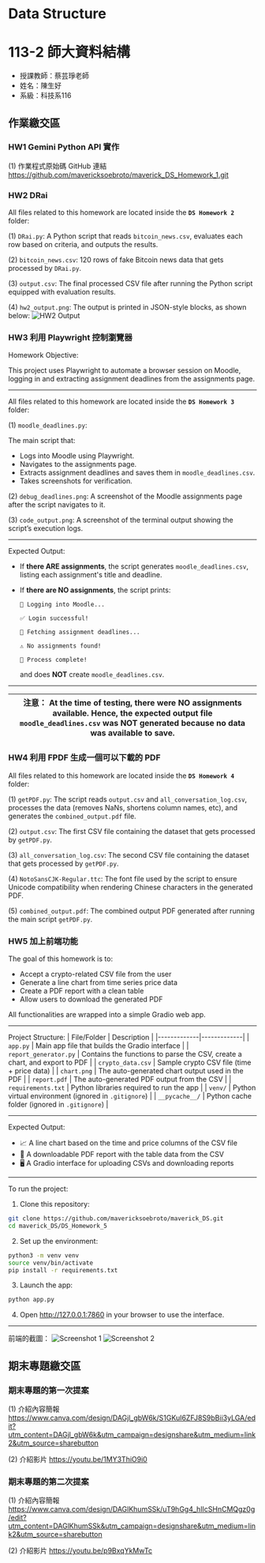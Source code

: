 # Data Structure

# 113-2 師大資料結構
- 授課教師：蔡芸琤老師
- 姓名：陳生好
- 系級：科技系116

## 作業繳交區
### HW1 Gemini Python API 實作
(1) 作業程式原始碼 GitHub 連結
https://github.com/mavericksoebroto/maverick_DS_Homework_1.git

### HW2 DRai
All files related to this homework are located inside the **`DS Homework 2`** folder:

(1) `DRai.py`: A Python script that reads `bitcoin_news.csv`, evaluates each row based on criteria, and outputs the results.

(2) `bitcoin_news.csv`: 120 rows of fake Bitcoin news data that gets processed by `DRai.py`.

(3) `output.csv`: The final processed CSV file after running the Python script equipped with evaluation results.

(4) `hw2_output.png`: The output is printed in JSON-style blocks, as shown below:
![HW2 Output](https://github.com/user-attachments/assets/ecf5b8ef-99e7-47fc-9f53-5937043faf41)
  
### HW3 利用 Playwright 控制瀏覽器
Homework Objective:

This project uses Playwright to automate a browser session on Moodle, logging in and extracting assignment deadlines from the assignments page.

****

All files related to this homework are located inside the **`DS Homework 3`** folder:

(1) `moodle_deadlines.py`: 

  The main script that:
- Logs into Moodle using Playwright.
- Navigates to the assignments page.
- Extracts assignment deadlines and saves them in `moodle_deadlines.csv`.
- Takes screenshots for verification.

(2) `debug_deadlines.png`: A screenshot of the Moodle assignments page after the script navigates to it.

(3) `code_output.png`: A screenshot of the terminal output showing the script’s execution logs.

****

Expected Output:
- If **there ARE assignments**, the script generates `moodle_deadlines.csv`, listing each assignment's title and deadline.
- If **there are NO assignments**, the script prints:

  ```
  🔗 Logging into Moodle...

  ✅ Login successful!

  📌 Fetching assignment deadlines...

  ⚠️ No assignments found!

  📌 Process complete!
  ```
  and does **NOT** create `moodle_deadlines.csv`.

****

| 注意： At the time of testing, there were NO assignments available. Hence, the expected output file `moodle_deadlines.csv` was NOT generated because no data was available to save. |
|:--:|

### HW4 利用 FPDF 生成一個可以下載的 PDF
All files related to this homework are located inside the **`DS Homework 4`** folder:

(1) `getPDF.py`: The script reads `output.csv` and `all_conversation_log.csv`, processes the data (removes NaNs, shortens column names, etc), and generates the `combined_output.pdf` file.

(2) `output.csv`: The first CSV file containing the dataset that gets processed by `getPDF.py`.

(3) `all_conversation_log.csv`: The second CSV file containing the dataset that gets processed by `getPDF.py`.

(4) `NotoSansCJK-Regular.ttc`: The font file used by the script to ensure Unicode compatibility when rendering Chinese characters in the generated PDF.

(5) `combined_output.pdf`: The combined output PDF generated after running the main script `getPDF.py`.

### HW5 加上前端功能
The goal of this homework is to:
- Accept a crypto-related CSV file from the user
- Generate a line chart from time series price data
- Create a PDF report with a clean table
- Allow users to download the generated PDF

All functionalities are wrapped into a simple Gradio web app.

****

Project Structure:
| File/Folder | Description |
|-------------|-------------|
| `app.py` | Main app file that builds the Gradio interface |
| `report_generator.py` | Contains the functions to parse the CSV, create a chart, and export to PDF |
| `crypto_data.csv` | Sample crypto CSV file (time + price data) |
| `chart.png` | The auto-generated chart output used in the PDF |
| `report.pdf` | The auto-generated PDF output from the CSV |
| `requirements.txt` | Python libraries required to run the app |
| `venv/` | Python virtual environment (ignored in `.gitignore`) |
| `__pycache__/` | Python cache folder (ignored in `.gitignore`) |

****

Expected Output:
- 📈 A line chart based on the time and price columns of the CSV file
- 📄 A downloadable PDF report with the table data from the CSV
- 🖥️ A Gradio interface for uploading CSVs and downloading reports

****

To run the project:
1. Clone this repository:
```bash
git clone https://github.com/mavericksoebroto/maverick_DS.git
cd maverick_DS/DS_Homework_5
```
2. Set up the environment:
```bash
python3 -m venv venv
source venv/bin/activate
pip install -r requirements.txt
```
3. Launch the app:
```bash
python app.py
```
4. Open http://127.0.0.1:7860 in your browser to use the interface.

****

前端的截圖：
![Screenshot 1](https://github.com/user-attachments/assets/17a5ca08-95e3-400f-9ce0-77f75128404f)
![Screenshot 2](https://github.com/user-attachments/assets/434b77ff-4193-4be4-a5d1-fa7cbf7fe77e)

## 期末專題繳交區
### 期末專題的第一次提案
(1) 介紹內容簡報
https://www.canva.com/design/DAGjl_gbW6k/S1GKuI6ZFJ8S9bBii3yLGA/edit?utm_content=DAGjl_gbW6k&utm_campaign=designshare&utm_medium=link2&utm_source=sharebutton

(2) 介紹影片
https://youtu.be/1MY3ThiO9i0

### 期末專題的第二次提案
(1) 介紹內容簡報
https://www.canva.com/design/DAGlKhumSSk/uT9hGg4_hIlcSHnCMQgz0g/edit?utm_content=DAGlKhumSSk&utm_campaign=designshare&utm_medium=link2&utm_source=sharebutton

(2) 介紹影片
https://youtu.be/p9BxqYkMwTc

